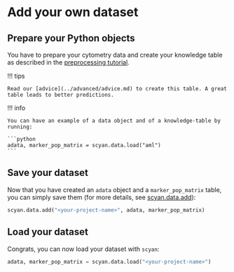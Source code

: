 # Add your own dataset

## Prepare your Python objects

You have to prepare your cytometry data and create your knowledge table as described in the [preprocessing tutorial](../tutorials/preprocessing.ipynb).

!!! tips

    Read our [advice](../advanced/advice.md) to create this table. A great table leads to better predictions.

!!! info

    You can have an example of a data object and of a knowledge-table by running:

    ```python
    adata, marker_pop_matrix = scyan.data.load("aml")
    ```

## Save your dataset

Now that you have created an `adata` object and a `marker_pop_matrix` table, you can simply save them (for more details, see [scyan.data.add](../api/add.md)):

```python
scyan.data.add("<your-project-name>", adata, marker_pop_matrix)
```

## Load your dataset

Congrats, you can now load your dataset with `scyan`:

```python
adata, marker_pop_matrix = scyan.data.load("<your-project-name>")
```
